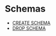 # Schemas

<ul>
<li><a href="create_schema.md">CREATE SCHEMA</a></li>
<li><a href="drop_schema.md">DROP SCHEMA</a></li>
</ul>